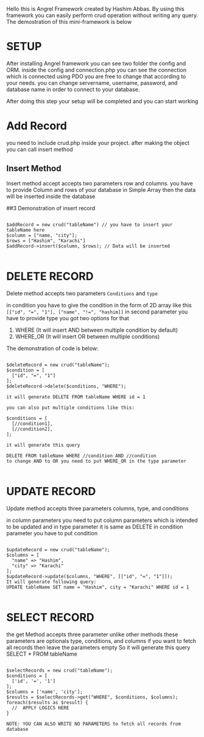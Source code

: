 Hello this is Angrel Framework created by Hashim Abbas. By using this framework you can easily perform crud operation without writing any query. 
The demostration of this mini-framework is below

# SETUP
After installing Angrel framework you can see two folder the config and ORM. inside the config and connection.php you can see the connection which is connected   using PDO you are free to change that according to your needs. you can change servername, username, password, and database name in order to connect to your database.

After doing this step your setup will be completed and you can start working

# Add Record

you need to include crud.php inside your project. after making the object you can call insert method 

## Insert Method

Insert method accept accepts two parameters row and columns. you have to provide Column and rows of your database in Simple Array then the data will be inserted inside the database

##3 Demonstration of insert record
<pre>
<code>
$addRecord = new crud("tableName") // you have to insert your tableName here
$column = ["name, "city"];
$rows = ["Hashim", "Karachi"]
$addRecord->insert($column, $rows); // Data will be inserted
</code>
</pre>

# DELETE RECORD

Delete method accepts two parameters <code>Conditions</code> and <code>type</code>

in condition you have to give the condition in the form of 2D array like this <code>[["id", "=", "1"], ["name", "!=", "hashim]]</code>
in second parameter you have to provide type you got two options for that

1) WHERE (It will insert AND between multiple condition by default)
2) WHERE_OR (It will insert OR between multiple conditions)

The demonstration of code is below: 

<pre>
<code>
$deleteRecord = new crud("tableName");
$condition = [
  ["id", "=", "1"]
];
$deleteRecord->delete($conditions, "WHERE");

it will generate DELETE FROM tableName WHERE id = 1

you can also put multiple conditions like this:

$conditions = [
  [//condition1],
  [//condition2],
];

it will generate this query 

DELETE FROM tableName WHERE //condition AND //condition
to change AND to OR you need to put WHERE_OR in the type parameter
</code>
</pre>

# UPDATE RECORD

Update method accepts three parameters columns, type, and conditions

in column parameters you need to put column parameters which is intended to be updated and in type parameter it is same as DELETE in condition parameter you have to put condition 

<pre>
<code>
$updateRecord = new crud("tableName");
$columns = [
  "name" => "Hashim",
  "city" => "Karachi"
];
$updateRecord->update($columns, "WHERE", [["id", "=", "1"]]);
It will generate following query:
UPDATE tableName SET name = "Hashim", city = "Karachi" WHERE id = 1 
</code>
</pre>

# SELECT RECORD

the get Method accepts three parameter unlike other methods these parameters are optionals type, conditions, and columns if you want to fetch all records then leave the parameters empty So it will generate this query SELECT * FROM tableName

<pre>
<code>
$selectRecords = new crud("tableName");
$conditions = [
  ['id', '=', '1']
];
$columns = ['name', 'city'];
$results = $selectRecords->get("WHERE", $conditions, $columns);
foreach($results as $result) {
  //  APPLY LOGICS HERE
}

NOTE: YOU CAN ALSO WRITE NO PARAMETERS to fetch all records from database
</code>
</pre>
